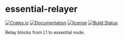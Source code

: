 # essential-relayer

[![Crates.io][crates-badge]][crates-url]
[![Documentation][docs-badge]][docs-url]
[![license][apache-badge]][apache-url]
[![Build Status][actions-badge]][actions-url]

[crates-badge]: https://img.shields.io/crates/v/essential-relayer.svg
[crates-url]: https://crates.io/crates/essential-relayer
[docs-badge]: https://docs.rs/essential-relayer/badge.svg
[docs-url]: https://docs.rs/essential-relayer
[apache-badge]: https://img.shields.io/badge/license-APACHE-blue.svg
[apache-url]: LICENSE
[actions-badge]: https://github.com/essential-contributions/essential-node/workflows/ci/badge.svg
[actions-url]: https://github.com/essential-contributions/essential-node/actions

Relay blocks from L1 to essential node.
